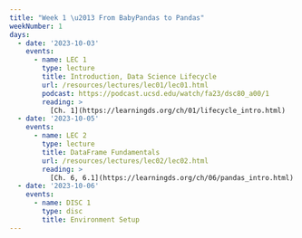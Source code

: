 ```yaml
---
title: "Week 1 \u2013 From BabyPandas to Pandas"
weekNumber: 1
days:
  - date: '2023-10-03'
    events:
      - name: LEC 1
        type: lecture
        title: Introduction, Data Science Lifecycle
        url: /resources/lectures/lec01/lec01.html
        podcast: https://podcast.ucsd.edu/watch/fa23/dsc80_a00/1
        reading: >
          [Ch. 1](https://learningds.org/ch/01/lifecycle_intro.html)
  - date: '2023-10-05'
    events:
      - name: LEC 2
        type: lecture
        title: DataFrame Fundamentals
        url: /resources/lectures/lec02/lec02.html
        reading: >
          [Ch. 6, 6.1](https://learningds.org/ch/06/pandas_intro.html)
  - date: '2023-10-06'
    events:
      - name: DISC 1
        type: disc
        title: Environment Setup
---
```

